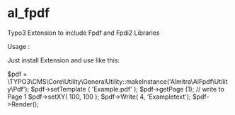 # al_fpdf
Typo3 Extension to include Fpdf and Fpdi2 Libraries

Usage :

Just install Extension and use like this:

$pdf = \TYPO3\CMS\Core\Utility\GeneralUtility::makeInstance('Almitra\\AlFpdf\\Utility\\Pdf');
$pdf->setTemplate ( 'Example.pdf' );
$pdf->getPage (1); // write to Page 1
$pdf->setXY( 100, 100 );
$pdf->Write( 4, 'Exampletext');
$pdf->Render();
